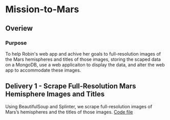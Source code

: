 # Mission-to-Mars
## Overiew
### Purpose
To help Robin's web app and achive her goals to full-resolution images of the Mars hemispheres and titles of those images, storing the scaped data on a MongoDB, use a web applicaiton to display the data, and alter the web app to accommodate these images.

## Delivery 1 - Scrape Full-Resolution Mars Hemisphere Images and Titles
Using BeautifulSoup and Splinter, we scrape full-resolution images of Mars’s hemispheres and the titles of those images.
[Code file](#Mission_to_Mars_Challenge.ipynb)
